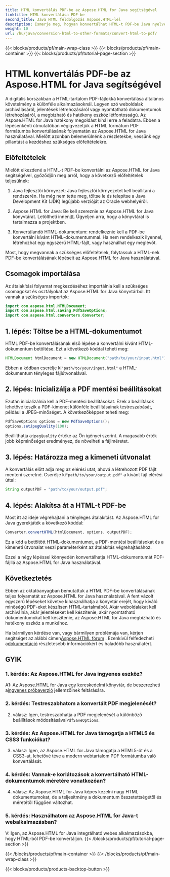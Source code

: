 ```yaml
---
title: HTML konvertálás PDF-be az Aspose.HTML for Java segítségével
linktitle: HTML konvertálása PDF-be
second_title: Java HTML feldolgozás Aspose.HTML-lel
description: Ismerje meg, hogyan konvertálhat HTML-t PDF-be Java nyelven az Aspose.HTML használatával. Könnyedén készíthet kiváló minőségű PDF-eket HTML-tartalmából.
weight: 10
url: /hu/java/conversion-html-to-other-formats/convert-html-to-pdf/
---
```


{{< blocks/products/pf/main-wrap-class >}}
{{< blocks/products/pf/main-container >}}
{{< blocks/products/pf/tutorial-page-section >}}

# HTML konvertálás PDF-be az Aspose.HTML for Java segítségével

A digitális korszakban a HTML-tartalom PDF-fájlokká konvertálása általános követelmény a különféle alkalmazásoknál. Legyen szó weboldalak archiválásáról, jelentések létrehozásáról vagy nyomtatható dokumentumok létrehozásáról, a megbízható és hatékony eszköz létfontosságú. Az Aspose.HTML for Java hatékony megoldást kínál erre a feladatra. Ebben a lépésenkénti útmutatóban végigvezetjük a HTML formátum PDF formátumba konvertálásának folyamatán az Aspose.HTML for Java használatával. Mielőtt azonban belemerülnénk a részletekbe, vessünk egy pillantást a kezdéshez szükséges előfeltételekre.

## Előfeltételek

Mielőtt elkezdené a HTML-t PDF-be konvertálni az Aspose.HTML for Java segítségével, győződjön meg arról, hogy a következő előfeltételek teljesülnek:

1. Java fejlesztői környezet: Java fejlesztői környezetet kell beállítani a rendszerén. Ha még nem tette meg, töltse le és telepítse a Java Development Kit (JDK) legújabb verzióját az Oracle webhelyéről.

2.  Aspose.HTML for Java: Be kell szereznie az Aspose.HTML for Java könyvtárat. Letöltheti innen[itt](https://releases.aspose.com/html/java/). Ügyeljen arra, hogy a könyvtárat is tartalmazza a projektben.

3. Konvertálandó HTML-dokumentum: rendelkeznie kell a PDF-be konvertálni kívánt HTML-dokumentummal. Ha nem rendelkezik ilyennel, létrehozhat egy egyszerű HTML-fájlt, vagy használhat egy meglévőt.

Most, hogy megvannak a szükséges előfeltételek, folytassuk a HTML-nek PDF-be konvertálásának lépéseit az Aspose.HTML for Java használatával.

## Csomagok importálása

Az átalakítási folyamat megkezdéséhez importálnia kell a szükséges csomagokat és osztályokat az Aspose.HTML for Java könyvtárból. Itt vannak a szükséges importok:

```java
import com.aspose.html.HTMLDocument;
import com.aspose.html.saving.PdfSaveOptions;
import com.aspose.html.converters.Converter;
```

## 1. lépés: Töltse be a HTML-dokumentumot

HTML PDF-be konvertálásának első lépése a konvertálni kívánt HTML-dokumentum betöltése. Ezt a következő kóddal teheti meg:

```java
HTMLDocument htmlDocument = new HTMLDocument("path/to/your/input.html");
```

 Ebben a kódban cserélje ki`"path/to/your/input.html"` a HTML-dokumentum tényleges fájlútvonalával.

## 2. lépés: Inicializálja a PDF mentési beállításokat

Ezután inicializálnia kell a PDF-mentési beállításokat. Ezek a beállítások lehetővé teszik a PDF-kimenet különféle beállításainak testreszabását, például a JPEG-minőséget. A következőképpen teheti meg:

```java
PdfSaveOptions options = new PdfSaveOptions();
options.setJpegQuality(100);
```

 Beállíthatja a`jpegQuality` értéke az Ön igényei szerint. A magasabb érték jobb képminőséget eredményez, de növelheti a fájlméretet.

## 3. lépés: Határozza meg a kimeneti útvonalat

 A konvertálás előtt adja meg az elérési utat, ahová a létrehozott PDF fájlt menteni szeretné. Cserélje ki`"path/to/your/output.pdf"` a kívánt fájl elérési úttal:

```java
String outputPDF = "path/to/your/output.pdf";
```

## 4. lépés: Alakítsa át a HTML-t PDF-be

Most itt az ideje végrehajtani a tényleges átalakítást. Az Aspose.HTML for Java gyerekjáték a következő kóddal:

```java
Converter.convertHTML(htmlDocument, options, outputPDF);
```

Ez a kód a betöltött HTML-dokumentumot, a PDF-mentési beállításokat és a kimeneti útvonalat veszi paraméterként az átalakítás végrehajtásához.

Ezzel a négy lépéssel könnyedén konvertálhatja HTML-dokumentumát PDF-fájllá az Aspose.HTML for Java használatával.

## Következtetés

Ebben az oktatóanyagban bemutattuk a HTML PDF-be konvertálásának teljes folyamatát az Aspose.HTML for Java használatával. A fent vázolt egyszerű lépéseket követve kihasználhatja a könyvtár erejét, hogy kiváló minőségű PDF-eket készítsen HTML-tartalmából. Akár weboldalakat kell archiválnia, akár jelentéseket kell készítenie, akár nyomtatható dokumentumokat kell készítenie, az Aspose.HTML for Java megbízható és hatékony eszköz a munkához.

 Ha bármilyen kérdése van, vagy bármilyen problémája van, kérjen segítséget az alábbi címen[Aspose.HTML fórum](https://forum.aspose.com/) . Ezenkívül felfedezheti a[dokumentáció](https://reference.aspose.com/html/java/) részletesebb információkért és haladóbb használatért.

## GYIK

### 1. kérdés: Az Aspose.HTML for Java ingyenes eszköz?
   
 A1: Az Aspose.HTML for Java egy kereskedelmi könyvtár, de beszerezheti a[ingyenes próbaverzió](https://releases.aspose.com/) jellemzőinek feltárására.

### 2. kérdés: Testreszabhatom a konvertált PDF megjelenését?

 2. válasz: Igen, testreszabhatja a PDF megjelenését a különböző beállítások módosításával`PdfSaveOptions`.

### 3. kérdés: Az Aspose.HTML for Java támogatja a HTML5 és CSS3 funkciókat?

3. válasz: Igen, az Aspose.HTML for Java támogatja a HTML5-öt és a CSS3-at, lehetővé téve a modern webtartalom PDF formátumba való konvertálását.

### 4. kérdés: Vannak-e korlátozások a konvertálható HTML-dokumentumok méretére vonatkozóan?

4. válasz: Az Aspose.HTML for Java képes kezelni nagy HTML dokumentumokat, de a teljesítmény a dokumentum összetettségétől és méretétől függően változhat.

### 5. kérdés: Használhatom az Aspose.HTML for Java-t webalkalmazásban?

V: Igen, az Aspose.HTML for Java integrálható webes alkalmazásokba, hogy HTML-ből PDF-be konvertáljon.
{{< /blocks/products/pf/tutorial-page-section >}}

{{< /blocks/products/pf/main-container >}}
{{< /blocks/products/pf/main-wrap-class >}}

{{< blocks/products/products-backtop-button >}}
